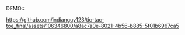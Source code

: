 DEMO::

https://github.com/indianguy123/tic-tac-toe_final/assets/106346800/a8ac7a0e-8021-4b56-b885-5f01b6967ca5
